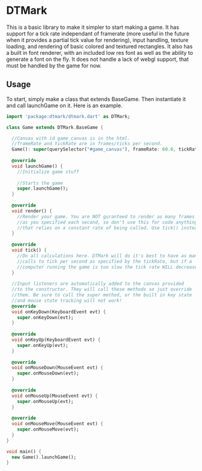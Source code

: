 DTMark
===
This is a basic library to make it simpler to start making a game. It
has support for a tick rate independant of framerate (more useful in the
future when it provides a partial tick value for rendering), input
handling, texture loading, and rendering of basic colored and textured
rectangles. It also has a built in font renderer, with an included low res
font as well as the ability to generate a font on the fly.
It does not handle a lack of webgl support, that must be handled by the game
for now.

Usage
---
To start, simply make a class that extends BaseGame. Then instantiate it and
call launchGame on it. Here is an example.
```dart
import 'package:dtmark/dtmark.dart' as DTMark;

class Game extends DTMark.BaseGame {

  //Canvas with id game_canvas is in the html.
  //frameRate and tickRate are in frames/ticks per second.
  Game(): super(querySelector("#game_canvas"), frameRate: 60.0, tickRate: 60.0);
  
  @override
  void launchGame() {
    //Initialize game stuff
    
    //Starts the game
    super.launchGame();
  }
  
  @override
  void render() {
    //Render your game. You are NOT guranteed to render as many frames
    //as you specified each second, so don't use this for code anything
    //that relies on a constant rate of being called. Use tick() instead.
  }
  
  @override
  void tick() {
    //Do all calculations here. DTMark will do it's best to have as many
    //calls to tick per second as specified by the tickRate, but if a
    //computer running the game is too slow the tick rate WILL decrease.
  }
  
  //Input listeners are automatically added to the canvas provided
  //to the constructor. They will call these methods so just override
  //them. Be sure to call the super method, or the built in key state
  //and mouse state tracking will not work!
  @override
  void onKeyDown(KeyboardEvent evt) {
    super.onKeyDown(evt);
  }
  
  @override
  void onKeyUp(KeyboardEvent evt) {
    super.onKeyUp(evt);
  }
  
  @override
  void onMouseDown(MouseEvent evt) {
    super.onMouseDown(evt);
  }
  
  @override
  void onMouseUp(MouseEvent evt) {
    super.onMouseUp(evt);
  }
  
  @override
  void onMouseMove(MouseEvent evt) {
    super.onMouseMove(evt);
  }
}

void main() {
  new Game().launchGame();
}
```